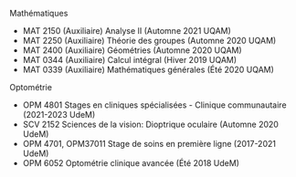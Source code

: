 Mathématiques
* MAT 2150 (Auxiliaire) Analyse II (Automne 2021 UQAM)
* MAT 2250 (Auxiliaire) Théorie des groupes (Automne 2020 UQAM)
* MAT 2400 (Auxiliaire) Géométries (Automne 2020 UQAM)
* MAT 0344 (Auxiliaire) Calcul intégral (Hiver 2019 UQAM)
* MAT 0339 (Auxiliaire) Mathématiques générales (Été 2020 UQAM)

Optométrie
* OPM 4801 Stages en cliniques spécialisées - Clinique communautaire (2021-2023 UdeM)
* SCV 2152 Sciences de la vision: Dioptrique oculaire (Automne 2020 UdeM)
* OPM 4701, OPM37011 Stage de soins en première ligne (2017-2021 UdeM)
* OPM 6052 Optométrie clinique avancée (Été 2018 UdeM)
